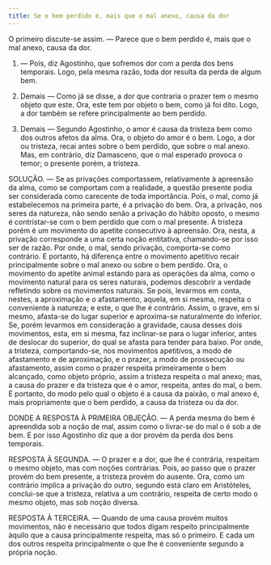 ```yaml
---
title: Se o bem perdido é, mais que o mal anexo, causa da dor
---
```


O primeiro discute-se assim. — Parece que o bem perdido é, mais que o mal anexo, causa da dor.  

1. — Pois, diz Agostinho, que sofremos dor com a perda dos bens temporais. Logo, pela mesma razão, toda dor resulta da perda de algum bem.  

2. Demais — Como já se disse, a dor que contraria o prazer tem o mesmo objeto que este. Ora, este tem por objeto o bem, como já foi dito. Logo, a dor também se refere principalmente ao bem perdido.  

3. Demais — Segundo Agostinho, o amor é causa da tristeza bem como dos outros afetos da alma. Ora, o objeto do amor é o bem. Logo, a dor ou tristeza, recai antes sobre o bem perdido, que sobre o mal anexo.  Mas, em contrário, diz Damasceno, que o mal esperado provoca o temor; o presente porém, a tristeza.  

SOLUÇÃO. — Se as privações comportassem, relativamente à apreensão da alma, como se comportam com a realidade, a questão presente podia ser considerada como carecente de toda importância. Pois, o mal, como já estabelecemos na primeira parte, é a privação do bem. Ora, a privação, nos seres da natureza, não sendo senão a privação do hábito oposto, o mesmo é contristar-se com o bem perdido que com o mal presente. A tristeza porém é um movimento do apetite consecutivo à apreensão. Ora, nesta, a privação corresponde a uma certa noção entitativa, chamando-se por isso ser de razão. Por onde, o mal, sendo privação, comporta-se como contrário. E portanto, há diferença entre o movimento apetitivo recair principalmente sobre o mal anexo ou sobre o bem perdido.  Ora, o movimento do apetite animal estando para as operações da alma, como o movimento natural para os seres naturais, podemos descobrir a verdade refletindo sobre os movimentos naturais. Se pois, levarmos em conta, nestes, a aproximação e o afastamento, aquela, em si mesma, respeita o conveniente à natureza; e este, o que lhe é contrário. Assim, o grave, em si mesmo, afasta-se do lugar superior e aproxima-se naturalmente do inferior. Se, porém levarmos em consideração a gravidade, causa desses dois movimentos, esta, em si mesma, faz inclinar-se para o lugar inferior, antes de deslocar do superior, do qual se afasta para tender para baixo. Por onde, a tristeza, comportando-se, nos movimentos apetitivos, a modo de afastamento e de aproximação, e o prazer, a modo de prossecução ou afastamento, assim como o prazer respeita primeiramente o bem alcançado, como objeto próprio, assim a tristeza respeita o mal anexo; mas, a causa do prazer e da tristeza que é o amor, respeita, antes do mal, o bem. E portanto, do modo pelo qual o objeto é a causa da paixão, o mal anexo é, mais propriamente que o bem perdido, a causa da tristeza ou da dor.  

DONDE A RESPOSTA À PRIMEIRA OBJEÇÃO. — A perda mesma do bem é apreendida sob a noção de mal, assim como o livrar-se do mal o é sob a de bem. E por isso Agostinho diz que a dor provém da perda dos bens temporais.  

RESPOSTA À SEGUNDA. — O prazer e a dor, que lhe é contrária, respeitam o mesmo objeto, mas com noções contrárias. Pois, ao passo que o prazer provém do bem presente, a tristeza provém do ausente. Ora, como um contrário implica a privação do outro, segundo está claro em Aristóteles, conclui-se que a tristeza, relativa a um contrário, respeita de certo modo o mesmo objeto, mas sob noção diversa.  

RESPOSTA À TERCEIRA. — Quando de uma causa provém muitos movimentos, não é necessário que todos digam respeito principalmente àquilo que a causa principalmente respeita, mas só o primeiro. E cada um dos outros respeita principalmente o que lhe é conveniente segundo a própria noção.